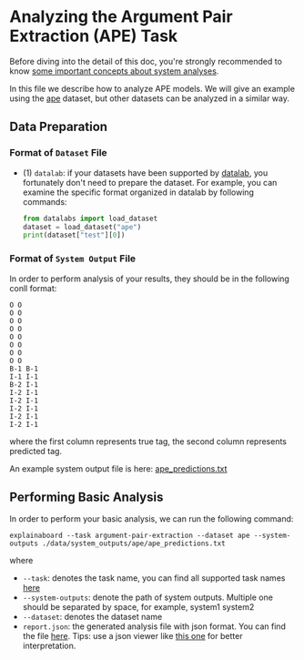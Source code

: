 # Analyzing the Argument Pair Extraction (APE) Task

Before diving into the detail of this doc, you're strongly recommended to know [some
important concepts about system analyses](concepts_about_system_analysis.md).

In this file we describe how to analyze APE models.
We will give an example using the [ape](https://github.com/ExpressAI/DataLab/blob/main/datasets/ape/ape.py)
dataset, but other datasets can be analyzed in a similar way.

## Data Preparation

### Format of `Dataset` File

* (1) `datalab`: if your datasets have been supported by
  [datalab](https://github.com/ExpressAI/DataLab/tree/main/datasets), you fortunately
  don't need to prepare the dataset. For example, you can examine the specific format
  organized in datalab by following commands:

    ```python
    from datalabs import load_dataset
    dataset = load_dataset("ape")
    print(dataset["test"][0])

    ```

### Format of `System Output` File

In order to perform analysis of your results, they should be in the following conll
format:

```
O O
O O
O O
O O
O O
O O
O O
O O
B-1 B-1
I-1 I-1
B-2 I-1
I-2 I-1
I-2 I-1
I-2 I-1
I-2 I-1
I-2 I-1
```

where the first column represents true tag, the second column represents predicted tag.

An example system output file is here: [ape_predictions.txt](../../data/system_outputs/ape/ape_predictions.txt)

## Performing Basic Analysis

In order to perform your basic analysis, we can run the following command:

```shell
explainaboard --task argument-pair-extraction --dataset ape --system-outputs ./data/system_outputs/ape/ape_predictions.txt
```

where

* `--task`: denotes the task name, you can find all supported task names
  [here](https://github.com/neulab/ExplainaBoard/blob/main/docs/supported_tasks.md)
* `--system-outputs`: denote the path of system outputs. Multiple one should be
  separated by space, for example, system1 system2
* `--dataset`: denotes the dataset name
* `report.json`: the generated analysis file with json format. You can find the file
  [here](https://github.com/ExpressAI/ExplainaBoard/blob/main/data/reports/report.json).
  Tips: use a json viewer like [this one](http://jsonviewer.stack.hu/) for better
  interpretation.
